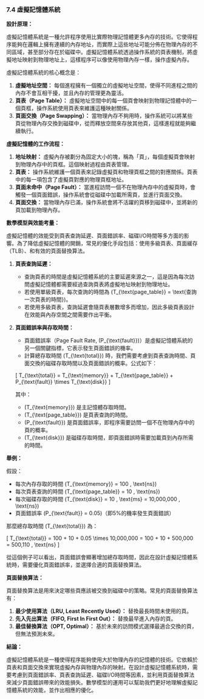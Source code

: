 ### 7.4 虛擬記憶體系統

**設計原理：**

虛擬記憶體系統是一種允許程序使用比實際物理記憶體更多內存的技術。它使得程序能夠在邏輯上擁有連續的內存地址，而實際上這些地址可能分佈在物理內存的不同區域，甚至部分存在於磁碟中。虛擬記憶體系統透過操作系統的頁表機制，將虛擬地址映射到物理地址上，這樣程序可以像使用物理內存一樣，操作虛擬內存。

虛擬記憶體系統的核心概念是：
1. **虛擬地址空間：** 每個進程擁有一個獨立的虛擬地址空間，使得不同進程之間的內存不會互相干擾，並且內存的管理更為靈活。
2. **頁表（Page Table）：** 虛擬地址空間中的每一個頁會映射到物理記憶體中的一個頁框，操作系統使用頁表來維護這種映射關係。
3. **頁面交換（Page Swapping）：** 當物理內存不夠用時，操作系統可以將某些頁從物理內存交換到磁碟中，從而釋放空間來存放其他頁，這樣進程就能夠繼續執行。

**虛擬記憶體的工作流程：**
1. **地址映射：** 虛擬內存被劃分為固定大小的塊，稱為「頁」，每個虛擬頁會映射到物理內存中的頁框。這個映射過程由頁表管理。
2. **頁表：** 操作系統維護一個頁表來記錄虛擬頁和物理頁框之間的對應關係。頁表中的每一項包含了虛擬頁對應的物理頁框地址。
3. **頁面未命中（Page Fault）：** 當進程訪問一個不在物理內存中的虛擬頁時，會觸發一個頁面錯誤，操作系統會從磁碟中加載所需頁，並進行頁面交換。
4. **頁面交換：** 當物理內存已滿，操作系統會將不活躍的頁移到磁碟中，並將新的頁加載到物理內存。

**數學模型與效能考量：**

虛擬記憶體的效能受到頁表查詢延遲、頁面錯誤率、磁碟I/O時間等多方面的影響。為了降低虛擬記憶體的開銷，常見的優化手段包括：使用多級頁表、頁面緩存（TLB）、和有效的頁面替換算法。

1. **頁表查詢延遲：** 
   - 查詢頁表的時間是虛擬記憶體系統的主要延遲來源之一，這是因為每次訪問虛擬記憶體都需要經過查詢頁表將虛擬地址映射到物理地址。
   - 若使用單級頁表，每次查詢的時間為 \(T_{\text{page\_table}} = \text{查詢一次頁表的時間}\)。
   - 若使用多級頁表，查詢延遲會隨頁表層數增多而增加，因此多級頁表設計在效能與內存空間之間需要作出平衡。

2. **頁面錯誤率與存取時間：**
   - 頁面錯誤率（Page Fault Rate, \(P_{\text{fault}}\)）是虛擬記憶體系統的另一個關鍵指標，它表示發生頁面錯誤的機率。
   - 計算總存取時間 \(T_{\text{total}}\) 時，我們需要考慮到頁表查詢時間、頁面交換的磁碟存取時間以及頁面錯誤的概率。公式如下：

   \[
   T_{\text{total}} = T_{\text{memory}} + T_{\text{page\_table}} + P_{\text{fault}} \times T_{\text{disk}}
   \]

   其中：
   - \(T_{\text{memory}}\) 是主記憶體存取時間。
   - \(T_{\text{page\_table}}\) 是頁表查詢的時間。
   - \(P_{\text{fault}}\) 是頁面錯誤率，即程序需要訪問一個不在物理內存中的頁的概率。
   - \(T_{\text{disk}}\) 是磁碟存取時間，即頁面錯誤時需要加載頁到內存所需的時間。

**舉例：**

假設：
- 每次內存存取的時間 \(T_{\text{memory}} = 100 \, \text{ns}\)
- 每次頁表查詢的時間 \(T_{\text{page\_table}} = 10 \, \text{ns}\)
- 每次磁碟存取的時間 \(T_{\text{disk}} = 10 \, \text{ms} = 10,000,000 \, \text{ns}\)
- 頁面錯誤率 \(P_{\text{fault}} = 0.05\)（即5%的機率發生頁面錯誤）

那麼總存取時間 \(T_{\text{total}}\) 為：

\[
T_{\text{total}} = 100 + 10 + 0.05 \times 10,000,000 = 100 + 10 + 500,000 = 500,110 \, \text{ns}
\]

從這個例子可以看出，頁面錯誤會顯著增加總存取時間，因此在設計虛擬記憶體系統時，需要優化頁面錯誤率，並選擇合適的頁面替換算法。

**頁面替換算法：**

頁面替換算法是用來決定哪些頁應該被交換到磁碟中的策略。常見的頁面替換算法有：
1. **最少使用算法（LRU, Least Recently Used）：** 替換最長時間未使用的頁。
2. **先入先出算法（FIFO, First In First Out）：** 替換最早進入內存的頁。
3. **最佳替換算法（OPT, Optimal）：** 基於未來的訪問模式選擇最適合交換的頁，但無法預測未來。

**結論：**

虛擬記憶體系統是一種使得程序能夠使用大於物理內存的記憶體的技術。它依賴於頁表和頁面交換來實現虛擬內存與物理內存的映射。在設計虛擬記憶體系統時，需要考慮到頁面錯誤率、頁表查詢延遲、磁碟I/O時間等因素，並利用頁面替換算法來減少頁面錯誤帶來的效能損失。數學模型的運用可以幫助我們更好地理解虛擬記憶體系統的效能，並作出相應的優化。